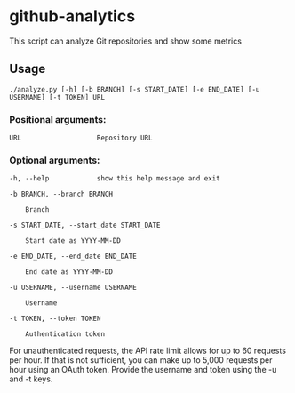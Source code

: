 # github-analytics

This script can analyze Git repositories and show some metrics

## Usage

    ./analyze.py [-h] [-b BRANCH] [-s START_DATE] [-e END_DATE] [-u USERNAME] [-t TOKEN] URL

### Positional arguments:

    URL                   Repository URL

### Optional arguments:

    -h, --help            show this help message and exit  
    
    -b BRANCH, --branch BRANCH 
    
        Branch
    
    -s START_DATE, --start_date START_DATE
    
        Start date as YYYY-MM-DD
    
    -e END_DATE, --end_date END_DATE
    
        End date as YYYY-MM-DD
    
    -u USERNAME, --username USERNAME
    
        Username
    
    -t TOKEN, --token TOKEN
    
        Authentication token  
                        
For unauthenticated requests, the API rate limit allows for up to 60 requests per hour. If that is not sufficient, you can make up to 5,000 requests per hour using an OAuth token. Provide the username and
token using the -u and -t keys.
